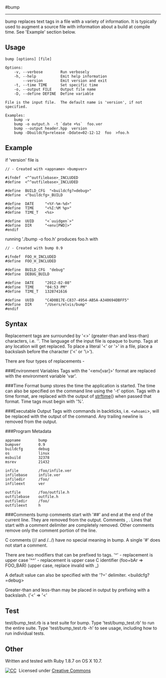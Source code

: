 #bump
- - - - - - - -

bump replaces text tags in a file with a variety of information.  It is
typically used to augment a source file with information about a build at
compile time.  See 'Example' section below.


## Usage

	bump [options] [file]

	Options:
	    -v, --verbose        Run verbosely
	    -h, --help           Emit help information
	        --version        Emit version and exit
	    -t, --time TIME      Set specific time
	    -o, --output FILE    Output file name
	    -D, --define DEFINE  Define variable

	File is the input file.  The default name is 'version', if not specified.

	Examples:
	    bump -v
	    bump -o output.h  -t `date +%s`  foo.ver
	    bump --output header.hpp  version
	    bump -Dbuildcfg=release -Ddate=02-12-12  foo  >foo.h


## Example

if 'version' file is

	// - Created with <appname> <bumpver>

	#ifndef  <^^outfilebase>_INCLUDED
	#define  <^^outfilebase>_INCLUDED

	#define  BUILD_CFG  "<buildcfg?=debug>"
	#define  <^buildcfg>_BUILD

	#define  DATE     "<%Y-%m-%d>"
	#define  TIME     "<%I:%M %p>"
	#define  TIME_T   <%s>

	#define  UUID     "<`uuidgen`>"
	#define  DIR      "<env[PWD]>"
	#endif

running './bump -o foo.h' produces foo.h with

	// - Created with bump 0.9

	#ifndef  FOO_H_INCLUDED
	#define  FOO_H_INCLUDED

	#define  BUILD_CFG  "debug"
	#define  DEBUG_BUILD

	#define  DATE     "2012-02-08"
	#define  TIME     "04:53 PM"
	#define  TIME_T   1328741616

	#define  UUID     "C4D0B17E-C837-4954-AB5A-A340694DBFF5"
	#define  DIR      "/Users/elvis/bump"
	#endif


## Syntax

Replacement tags are surrounded by '<\>' (greater-than and less-than)
characters, i.e. '<foo>'.  The language of the input file is opaque to bump.
Tags at any location will get replaced.  To place a literal '<' or '>' in a
file, place a backslash before the character ('\<' or '\\>').

There are four types of replacements -

###Environment Variables
Tags with the '<env[var]>' format are replaced with the environment variable
'var'.

###Time Format
bump stores the time the application is started.  The time can also be
specified on the command line using the '-t' option.  Tags with a time format,
are replaced with the output of [strftime](http://ruby-doc.org/core-1.8.7/Time.html#method-i-strftime)()
when passed that format.  Time tags must begin with '%'.

###Executable Output
Tags with commands in backticks, i.e. <`whoami`>, will be replaced with the
output of the command.  Any trailing newline is removed from the output.

###Program Metadata

	appname        bump
	bumpver        0.9
	buildcfg       debug
	os             linux
	msbuild        32378
	msrev          21432

	infile         /foo/infile.ver
	infilebase     infile.ver
	infiledir      /foo/
	infileext      ver

	outfile        /foo/outfile.h
	outfilebase    outfile.h
	outfiledir     /foo/
	outfileext     h



###Comments
  bump comments start with '##' and end at the end of the current line.  They
  are removed from the output.
  Comments , .  Lines that
  start with a comment delimiter are completely removed.  Other comments remove
  only the comment portion of the line.

  C comments (// and /*..*/) have no special meaning in bump.  A single '#'
  does not start a comment.


There are two modifiers that can be prefixed to tags.
'^'  - replacement is upper case
'^^' - replacement is upper case C identifier (foo+bAr => FOO_BAR)  (upper case, replace invalid with _)

A default value can also be specified with the '?=' delimiter.  <buildcfg?=debug>

Greater-than and less-than may be placed in output by prefixing with a backslash. ('\<' => '<'


## Test
test/bump\_test.rb is a test suite for bump.  Type 'test/bump\_test.rb' to run
the entire suite.  Type 'test/bump\_test.rb -h' to see usage, including how to
run individual tests.

## Other
Written and tested with Ruby 1.8.7 on OS X 10.7.

[![CC](http://i.creativecommons.org/l/by-sa/3.0/88x31.png)](http://creativecommons.org/licenses/by-sa/3.0/)   &nbsp;Licensed under [Creative Commons](http://creativecommons.org/licenses/by-sa/3.0/)
